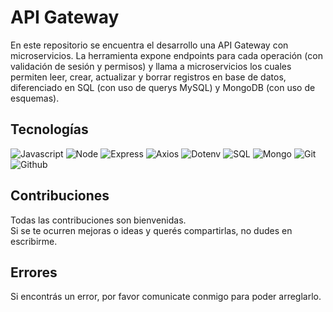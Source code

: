 # API Gateway
En este repositorio se encuentra el desarrollo una API Gateway con microservicios. La herramienta expone endpoints para cada operación (con validación de sesión y permisos) y llama a microservicios los cuales permiten leer, crear, actualizar y borrar registros en base de datos, diferenciado en SQL (con uso de querys MySQL) y MongoDB (con uso de esquemas).

## Tecnologías
<div>
<img alt="Javascript" src="https://img.shields.io/badge/Javascript-7D9D9C?style=for-the-badge&logo=javascript&logoColor=white">
<img alt="Node" src="https://img.shields.io/badge/Node-7D9D9C?style=for-the-badge&logo=node.js&logoColor=white">
<img alt="Express" src="https://img.shields.io/badge/Express-7D9D9C?style=for-the-badge&logo=express&logoColor=white">
<img alt="Axios" src="https://img.shields.io/badge/Axios-7D9D9C?style=for-the-badge&logo=axios&logoColor=white">
<img alt="Dotenv" src="https://img.shields.io/badge/Dotenv-7D9D9C?style=for-the-badge&logo=dotenv&logoColor=white">
<img alt="SQL" src="https://img.shields.io/badge/SQL-7D9D9C?style=for-the-badge&logo=databricks&logoColor=white">
<img alt="Mongo" src="https://img.shields.io/badge/Mongo-7D9D9C?style=for-the-badge&logo=mongodb&logoColor=white">
<img alt="Git" src="https://img.shields.io/badge/Git-7D9D9C?style=for-the-badge&logo=git&logoColor=white">
<img alt="Github" src="https://img.shields.io/badge/Github-7D9D9C?style=for-the-badge&logo=github&logoColor=white">
</div>

## Contribuciones

Todas las contribuciones son bienvenidas. <br>
Si se te ocurren mejoras o ideas y querés compartirlas, no dudes en escribirme.

## Errores

Si encontrás un error, por favor comunicate conmigo para poder arreglarlo.
